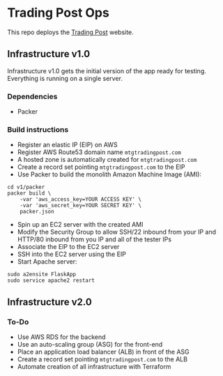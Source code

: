 # Trading Post Ops

This repo deploys the [Trading Post](https://github.com/cheuklau/trading-post) website.

## Infrastructure v1.0

Infrastructure v1.0 gets the initial version of the app ready for testing. Everything is running on a single server.

### Dependencies

- Packer

### Build instructions

- Register an elastic IP (EIP) on AWS
- Register AWS Route53 domain name `mtgtradingpost.com`
- A hosted zone is automatically created for `mtgtradingpost.com`
- Create a record set pointing `mtgtradingpost.com` to the EIP
- Use Packer to build the monolith Amazon Machine Image (AMI):
```
cd v1/packer
packer build \
    -var 'aws_access_key=YOUR ACCESS KEY' \
    -var 'aws_secret_key=YOUR SECRET KEY' \
    packer.json
```
- Spin up an EC2 server with the created AMI
- Modify the Security Group to allow SSH/22 inbound from your IP and HTTP/80 inbound from you IP and all of the tester IPs
- Associate the EIP to the EC2 server
- SSH into the EC2 server using the EIP
- Start Apache server:
```
sudo a2ensite FlaskApp
sudo service apache2 restart
```

## Infrastructure v2.0

### To-Do
- Use AWS RDS for the backend
- Use an auto-scaling group (ASG) for the front-end
- Place an application load balancer (ALB) in front of the ASG
- Create a record set pointing `mtgtradingpost.com` to the ALB
- Automate creation of all infrastructure with Terraform

###